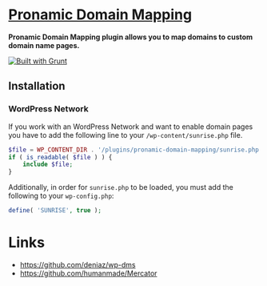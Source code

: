 # [Pronamic Domain Mapping](http://www.pronamic.eu/plugins/pronamic-domain-mapping/)

**Pronamic Domain Mapping plugin allows you to map domains to custom domain name pages.**

[![Built with Grunt](https://cdn.gruntjs.com/builtwith.png)](http://gruntjs.com/)

## Installation

### WordPress Network

If you work with an WordPress Network and want to enable domain pages you have
to add the following line to your `/wp-content/sunrise.php` file.

```php
$file = WP_CONTENT_DIR . '/plugins/pronamic-domain-mapping/sunrise.php'; 
if ( is_readable( $file ) ) {
	include $file;
}
```

Additionally, in order for `sunrise.php` to be loaded, you must add the following to your `wp-config.php`:

```php
define( 'SUNRISE', true );
```

# Links

*	https://github.com/deniaz/wp-dms
*	https://github.com/humanmade/Mercator

